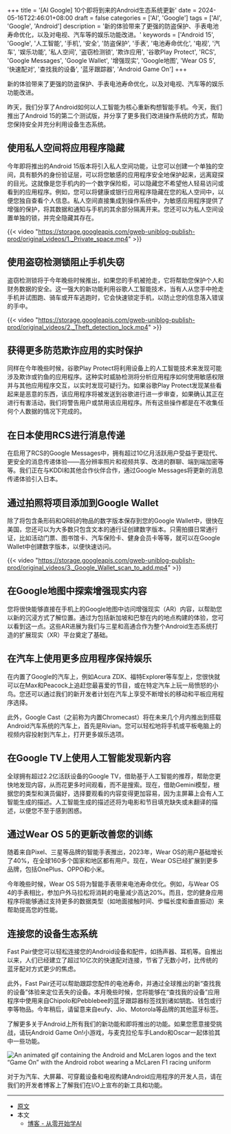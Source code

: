 +++
title = '[AI Google] 10个即将到来的Android生态系统更新'
date = 2024-05-16T22:46:01+08:00
draft = false
categories = ['AI', 'Google']
tags = ['AI', 'Google', 'Android']
description = '新的体验带来了更强的防盗保护、手表电池寿命优化，以及对电视、汽车等的娱乐功能改进。'
keywords = ['Android 15', 'Google', '人工智能', '手机', '安全', '防盗保护', '手表', '电池寿命优化', '电视', '汽车', '娱乐功能', '私人空间', '盗窃检测锁', '欺诈应用', '谷歌Play Protect', 'RCS', 'Google Messages', 'Google Wallet', '增强现实', 'Google地图', 'Wear OS 5', '快速配对', '查找我的设备', '蓝牙跟踪器', 'Android Game On']
+++

新的体验带来了更强的防盗保护、手表电池寿命优化，以及对电视、汽车等的娱乐功能改进。

昨天，我们分享了Android如何以人工智能为核心重新构想智能手机。今天，我们推出了Android 15的第二个测试版，并分享了更多我们改进操作系统的方式，帮助您保持安全并充分利用设备生态系统。

## 使用私人空间将应用程序隐藏
今年即将推出的Android 15版本将引入私人空间功能，让您可以创建一个单独的空间，具有额外的身份验证层，可以将您敏感的应用程序安全地保护起来，远离窥探的目光。这就像是您手机内的一个数字保险柜，可以隐藏您不希望他人轻易访问或看到的应用程序。例如，您可以将健康或银行应用程序隐藏在您的私人空间中，以便您独自查看个人信息。私人空间直接集成到操作系统中，为敏感应用程序提供了增强的保护，将其数据和通知与手机的其余部分隔离开来。您还可以为私人空间设置单独的锁，并完全隐藏其存在。

{{< video "https://storage.googleapis.com/gweb-uniblog-publish-prod/original_videos/1._Private_space.mp4" >}}

## 使用盗窃检测锁阻止手机失窃
盗窃检测锁将于今年晚些时候推出，如果您的手机被抢走，它将帮助您保护个人和财务数据的安全。这一强大的新功能利用谷歌人工智能技术，当有人从您手中抢走手机并试图跑、骑车或开车逃跑时，它会快速锁定手机，以防止您的信息落入错误的手中。

{{< video "https://storage.googleapis.com/gweb-uniblog-publish-prod/original_videos/2._Theft_detection_lock.mp4" >}}

## 获得更多防范欺诈应用的实时保护
同样在今年晚些时候，谷歌Play Protect将利用设备上的人工智能技术来发现可能涉及欺诈或钓鱼的应用程序。这种实时威胁检测将分析应用程序如何使用敏感权限并与其他应用程序交互，以实时发现可疑行为。如果谷歌Play Protect发现某些看起来是恶意的东西，该应用程序将被发送到谷歌进行进一步审查，如果确认其正在进行有害活动，我们将警告用户或禁用该应用程序。所有这些操作都是在不收集任何个人数据的情况下完成的。

## 在日本使用RCS进行消息传递
在启用了RCS的Google Messages中，拥有超过10亿月活跃用户受益于更现代、更安全的消息传递体验——高分辨率照片和视频共享、改进的群聊、端到端加密等等。我们正在与KDDI和其他合作伙伴合作，通过Google Messages将更新的消息传递体验引入日本。

## 通过拍照将项目添加到Google Wallet
除了将包含条形码和QR码的物品的数字版本保存到您的Google Wallet中，很快在美国，您还可以为大多数只包含文本的通行证创建数字版本。只需拍摄日常通行证，比如活动门票、图书馆卡、汽车保险卡、健身会员卡等等，就可以在Google Wallet中创建数字版本，以便快速访问。

{{< video "https://storage.googleapis.com/gweb-uniblog-publish-prod/original_videos/3._Google_Wallet_scan_to_add.mp4" >}}

## 在Google地图中探索增强现实内容
您将很快能够直接在手机上的Google地图中访问增强现实（AR）内容，以帮助您以新的沉浸方式了解位置。通过为包括新加坡和巴黎在内的地点构建的体验，您可以看到这一点。这些AR进展为我们与三星和高通合作为整个Android生态系统打造的扩展现实（XR）平台奠定了基础。

## 在汽车上使用更多应用程序保持娱乐
在内置了Google的汽车上，例如Acura ZDX、福特Explorer等车型上，您很快就可以在Max和Peacock上追赶您最喜爱的节目，或在特定汽车上玩一局愤怒的小鸟。您还可以通过我们的新开发者计划在汽车上享受不断增长的移动和平板应用程序选择。

此外，Google Cast（之前称为内置Chromecast）将在未来几个月内推出到搭载Android汽车系统的汽车上，首先是Rivian。您可以轻松地将手机或平板电脑上的视频内容投射到汽车上，打开更多娱乐选项。

## 在Google TV上使用人工智能发现新内容
全球拥有超过2.2亿活跃设备的Google TV，借助基于人工智能的推荐，帮助您更快地发现内容，从而花更多时间观看，而不是搜索。现在，借助Gemini模型，根据您的类型和演员偏好，选择要观看的内容变得更加容易，因为主屏幕上会有人工智能生成的描述。人工智能生成的描述还将为电影和节目填充缺失或未翻译的描述，以便您不至于感到困惑。

## 通过Wear OS 5的更新改善您的训练
随着来自Pixel、三星等品牌的智能手表推出，2023年，Wear OS的用户基础增长了40%，在全球160多个国家和地区都有用户。现在，Wear OS已经扩展到更多品牌，包括OnePlus、OPPO和小米。

今年晚些时候，Wear OS 5将为智能手表带来电池寿命优化。例如，与Wear OS 4的手表相比，参加户外马拉松将消耗的电量减少高达20%。而且，您的健身应用程序将能够通过支持更多的数据类型（如地面接触时间、步幅长度和垂直振动）来帮助提高您的性能。

## 连接您的设备生态系统
Fast Pair使您可以轻松连接您的Android设备和配件，如扬声器、耳机等。自推出以来，人们已经建立了超过10亿次的快速配对连接，节省了无数小时，比传统的蓝牙配对方式更少的焦虑。

此外，Fast Pair还可以帮助跟踪您配件的电池寿命，并通过全球推出的新“查找我的设备”体验来定位丢失的设备。本月晚些时候，您将能够在“查找我的设备”应用程序中使用来自Chipolo和Pebblebee的蓝牙跟踪器标签找到诸如钥匙、钱包或行李等物品。今年稍后，请留意来自eufy、Jio、Motorola等品牌的其他蓝牙标签。

了解更多关于Android上所有我们的新功能和即将推出的功能。如果您愿意接受挑战，请玩Android Game On!小游戏，与麦克拉伦车手Lando和Oscar一起体验其中一些功能。

![An animated gif containing the Android and McLaren logos and the text “Game On” with the Android robot wearing a McLaren F1 racing uniform](https://storage.googleapis.com/gweb-uniblog-publish-prod/original_images/Game_on.gif)

对于为汽车、大屏幕、可穿戴设备和电视构建Android应用程序的开发人员，请在我们的开发者博客上了解我们在I/O上宣布的新工具和功能。

---

- [原文](https://blog.google/products/android/android-15-google-io-2024/)
- 本文
    - [博客 - 从零开始学AI](https://blog.aihub2022.top/post/ai-google-android-15-google-io-2024/)
    <!-- - [微信 - 从零开始学AI](...) -->
    <!-- - [CSDN - 从零开始学AI](...) -->
    <!-- - [掘金 - 从零开始学AI](...) -->
    <!-- - [知乎 - 从零开始学AI](...) -->
    <!-- - [阿里云 - 从零开始学AI](...) -->
    <!-- - [腾讯云 - 从零开始学AI](...) -->
